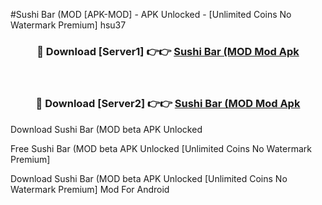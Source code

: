 #Sushi Bar (MOD [APK-MOD] - APK Unlocked - [Unlimited Coins No Watermark Premium] hsu37



<div align="center">

<h3>🔴 Download [Server1] 👉👉 <a href="https://momento.my/?title=Sushi_Bar_(MOD">Sushi Bar (MOD Mod Apk</a></h3><br>

<h3>🔴 Download [Server2] 👉👉 <a href="https://momento.my/?title=Sushi_Bar_(MOD">Sushi Bar (MOD Mod Apk</a></h3>
</div>



Download Sushi Bar (MOD beta APK Unlocked

Free Sushi Bar (MOD beta APK Unlocked [Unlimited Coins No Watermark Premium]

Download Sushi Bar (MOD beta APK Unlocked [Unlimited Coins No Watermark Premium] Mod For Android
